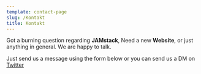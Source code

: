 ```yaml
---
template: contact-page
slug: /Kontakt
title: Kontakt
---
```

Got a burning question regarding **JAMstack**, Need a new **Website**, or just anything in general. We are happy to talk.

Just send us a message using the form below or you can send us a DM on [Twitter](https://twitter.com/stackrole)
